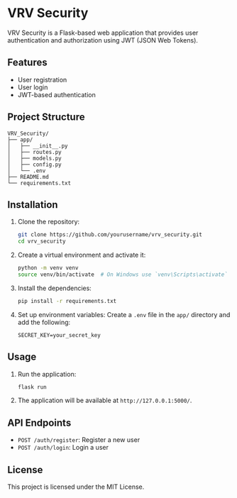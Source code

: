 # VRV Security

VRV Security is a Flask-based web application that provides user authentication and authorization using JWT (JSON Web Tokens).

## Features

- User registration
- User login
- JWT-based authentication

## Project Structure
```
VRV_Security/
├── app/
│   ├── __init__.py
│   ├── routes.py
│   ├── models.py
│   ├── config.py
│   └── .env
├── README.md
└── requirements.txt
```

## Installation

1. Clone the repository:
    ```sh
    git clone https://github.com/yourusername/vrv_security.git
    cd vrv_security
    ```

2. Create a virtual environment and activate it:
    ```sh
    python -m venv venv
    source venv/bin/activate  # On Windows use `venv\Scripts\activate`
    ```

3. Install the dependencies:
    ```sh
    pip install -r requirements.txt
    ```

4. Set up environment variables:
    Create a `.env` file in the `app/` directory and add the following:
    ```
    SECRET_KEY=your_secret_key
    ```

## Usage

1. Run the application:
    ```sh
    flask run
    ```

2. The application will be available at `http://127.0.0.1:5000/`.

## API Endpoints

- `POST /auth/register`: Register a new user
- `POST /auth/login`: Login a user

## License

This project is licensed under the MIT License.